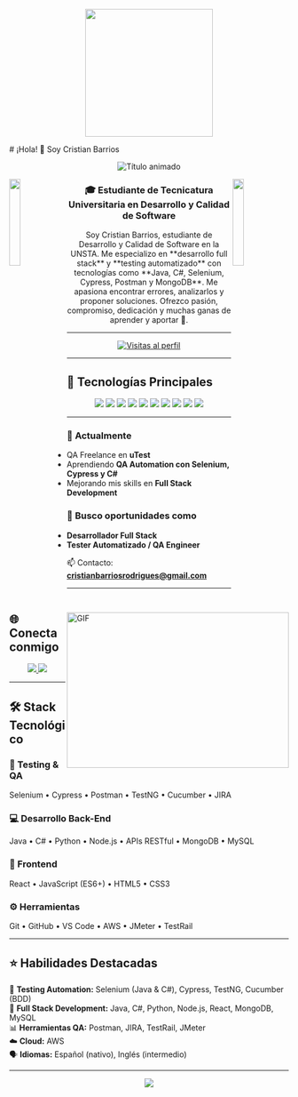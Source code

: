 <p align="center">
  <img src="https://miro.medium.com/max/2048/1*OohqW5DGh9CQS4hLY5FXzA.png" height="230"/>
</p>
# ¡Hola! 👋 Soy Cristian Barrios  

<p align="center"> 
  <img src="https://readme-typing-svg.demolab.com?font=Fira+Code&weight=600&size=30&duration=3000&pause=1000&color=7F3FBF&center=true&vCenter=true&width=600&lines=DESARROLLADOR+FULL+STACK;TESTER+AUTOMATIZADO;ENTUSIASTA+DEL+BACKEND" alt="Título animado" /> 
</p>

<img align="left" src="https://user-images.githubusercontent.com/65187002/144930161-2f783401-8d27-4fdf-a2f7-cc0ba32f1f1f.gif" width="20%">
<img align="right" src="https://user-images.githubusercontent.com/65187002/144930161-2f783401-8d27-4fdf-a2f7-cc0ba32f1f1f.gif" width="20%">

<h3 align="center">🎓 Estudiante de Tecnicatura Universitaria en Desarrollo y Calidad de Software</h3>

<p align="center">
Soy Cristian Barrios, estudiante de Desarrollo y Calidad de Software en la UNSTA.  
Me especializo en **desarrollo full stack** y **testing automatizado** con tecnologías como **Java, C#, Selenium, Cypress, Postman y MongoDB**.  
Me apasiona encontrar errores, analizarlos y proponer soluciones.  
Ofrezco pasión, compromiso, dedicación y muchas ganas de aprender y aportar 🚀.
</p>

---

<p align="center"> 
  <a href="https://github.com/BarriosCristian">
    <img src="https://komarev.com/ghpvc/?username=BarriosCristian&label=👀%20Visitas%20al%20perfil&color=7F3FBF&style=for-the-badge" alt="Visitas al perfil" /> 
  </a> 
</p>

---

## 🚀 Tecnologías Principales  

<div align="center">
  <img src="https://img.shields.io/badge/Java-ED8B00?style=for-the-badge&logo=openjdk&logoColor=white"/>
  <img src="https://img.shields.io/badge/C%23-239120?style=for-the-badge&logo=c-sharp&logoColor=white"/>
  <img src="https://img.shields.io/badge/Selenium-43B02A?style=for-the-badge&logo=selenium&logoColor=white"/>
  <img src="https://img.shields.io/badge/Cypress-17202C?style=for-the-badge&logo=cypress&logoColor=white"/>
  <img src="https://img.shields.io/badge/Postman-FF6C37?style=for-the-badge&logo=postman&logoColor=white"/>
  <img src="https://img.shields.io/badge/MongoDB-47A248?style=for-the-badge&logo=mongodb&logoColor=white"/>
  <img src="https://img.shields.io/badge/MySQL-005C84?style=for-the-badge&logo=mysql&logoColor=white"/>
  <img src="https://img.shields.io/badge/React-20232A?style=for-the-badge&logo=react&logoColor=61DAFB"/>
  <img src="https://img.shields.io/badge/Node.js-339933?style=for-the-badge&logo=nodedotjs&logoColor=white"/>
  <img src="https://img.shields.io/badge/Python-3776AB?style=for-the-badge&logo=python&logoColor=white"/>
</div>

---

<img align="right" alt="GIF" src="https://owaisnoor.info/blog/wp-content/uploads/2019/03/maxresdefault.jpg" width="400" height="280" />

### 🔭 Actualmente  
- QA Freelance en **uTest**  
- Aprendiendo **QA Automation con Selenium, Cypress y C#**  
- Mejorando mis skills en **Full Stack Development**  

### 💼 Busco oportunidades como  
- **Desarrollador Full Stack**  
- **Tester Automatizado / QA Engineer**  

📫 Contacto: **cristianbarriosrodrigues@gmail.com**  

---

## 🌐 Conecta conmigo  
<p align="center"> 
  <a href="https://www.linkedin.com/in/cristian-barrios-9933b51a9/ target="blank">
    <img src="https://img.shields.io/badge/LinkedIn-0077B5?style=for-the-badge&logo=linkedin&logoColor=white"/>
  </a> 
  <a href="mailto:cristianbarriosrodrigues@gmail.com" target="blank">
    <img src="https://img.shields.io/badge/Gmail-D14836?style=for-the-badge&logo=gmail&logoColor=white"/>
  </a> 
</p>

---

## 🛠️ Stack Tecnológico  

### 🧪 Testing & QA  
Selenium • Cypress • Postman • TestNG • Cucumber • JIRA  

### 💻 Desarrollo Back-End  
Java • C# • Python • Node.js • APIs RESTful • MongoDB • MySQL  

### 🎨 Frontend  
React • JavaScript (ES6+) • HTML5 • CSS3  

### ⚙️ Herramientas  
Git • GitHub • VS Code • AWS • JMeter • TestRail  

---

## ⭐ Habilidades Destacadas  

🧪 **Testing Automation:** Selenium (Java & C#), Cypress, TestNG, Cucumber (BDD)  
🔧 **Full Stack Development:** Java, C#, Python, Node.js, React, MongoDB, MySQL  
📊 **Herramientas QA:** Postman, JIRA, TestRail, JMeter  
☁️ **Cloud:** AWS  
🗣️ **Idiomas:** Español (nativo), Inglés (intermedio)  

---

<p align="center"> 
  <img src="https://img.shields.io/badge/Disponible%20para%20proyectos-%20%F0%9F%92%BB-blue?style=for-the-badge" /> 
</p>

